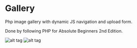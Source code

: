 # Gallery
Php image gallery with dynamic JS navigation and upload form.

Done by following PHP for Absolute Beginners 2nd Edition.

![alt tag](https://github.com/kebapmanager/Gallery/blob/master/Preview.png)
![alt tag](https://github.com/kebapmanager/Gallery/blob/master/Preview%202.png)

